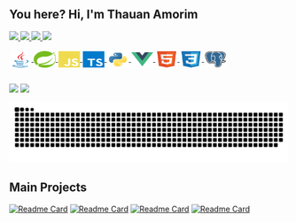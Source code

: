 ## You here? Hi, I'm Thauan Amorim 
 <div>
  <a href="https://github.com/ThauanAmorim">
  <img height="160em" src="https://github-readme-stats.vercel.app/api?username=ThauanAmorim&show_icons=true&theme=vue-dark&include_all_commits=true&count_private=true"/>
  <img height="160em" src="https://gitlab-readme-stats-flax.vercel.app/api?username=Thauan.Amorim&show_icons=true&theme=vue-dark&include_all_commits=true&count_private=true"/>
  <img height="160em" src="https://gitlab-readme-stats.vercel.app/api?username=Thauan.Amorim&show_icons=true&theme=vue-dark&include_all_commits=true&count_private=true"/>
  <img height="160em" src="https://github-readme-stats.vercel.app/api/top-langs/?username=ThauanAmorim&layout=compact&langs_count=7&theme=vue-dark"/>
   
</div>
<div style="display: inline_block"><br>
  <img align="center" alt="" height="30" width="40" src="https://raw.githubusercontent.com/devicons/devicon/master/icons/java/java-original.svg">
  <img align="center" alt="" height="30" width="40" src="https://raw.githubusercontent.com/devicons/devicon/master/icons/spring/spring-original.svg">
  <img align="center" alt="" height="30" width="40" src="https://raw.githubusercontent.com/devicons/devicon/master/icons/javascript/javascript-plain.svg">
  <img align="center" alt="" height="30" width="40" src="https://raw.githubusercontent.com/devicons/devicon/master/icons/typescript/typescript-plain.svg">
  <img align="center" alt="" height="30" width="40" src="https://raw.githubusercontent.com/devicons/devicon/master/icons/python/python-original.svg">
  <img align="center" alt="" height="30" width="40" src="https://raw.githubusercontent.com/devicons/devicon/master/icons/vuejs/vuejs-original.svg">
  <img align="center" alt="" height="30" width="40" src="https://raw.githubusercontent.com/devicons/devicon/master/icons/html5/html5-original.svg">
  <img align="center" alt="" height="30" width="40" src="https://raw.githubusercontent.com/devicons/devicon/master/icons/css3/css3-original.svg">
 <img align="center" alt="" height="30" width="40" src="https://raw.githubusercontent.com/devicons/devicon/master/icons/postgresql/postgresql-original.svg">
<!--   <img align="center" alt="" height="30" width="40" src="https://raw.githubusercontent.com/devicons/devicon/master/icons/csharp/csharp-original.svg"> -->
</div>
  
  ##
 
<div> 
  <a href="https://www.instagram.com/thauan.amorim/" target="_blank"><img src="https://img.shields.io/badge/-Instagram-%23E4405F?style=for-the-badge&logo=instagram&logoColor=white" target="_blank"></a>
  <a href="https://www.linkedin.com/in/thauan-amorim/" target="_blank"><img src="https://img.shields.io/badge/-LinkedIn-%230077B5?style=for-the-badge&logo=linkedin&logoColor=white" target="_blank"></a> 
 
  ![Snake animation](https://github.com/ThauanAmorim/ThauanAmorim/blob/output/github-contribution-grid-snake.svg)
 
 
</div>
 
  ## Main Projects
 
 <div>
  
  [![Readme Card](https://github-readme-stats.vercel.app/api/pin/?username=ThauanAmorim&repo=Leilao-website&theme=vue-dark)](https://github.com/ThauanAmorim/Leilao-website)
  [![Readme Card](https://github-readme-stats.vercel.app/api/pin/?username=ThauanAmorim&repo=Discord-Bot-Registro-De-Camp&theme=vue-dark)](https://github.com/ThauanAmorim/Discord-Bot-Registro-De-Camp)
  [![Readme Card](https://github-readme-stats.vercel.app/api/pin/?username=ThauanAmorim&repo=Projeto_estagio&theme=vue-dark)](https://github.com/ThauanAmorim/Projeto_estagio)
  [![Readme Card](https://github-readme-stats.vercel.app/api/pin/?username=joaopaulopbjp&repo=ifpb_monteiro_dac_2021_2_grupo_3&theme=vue-dark)](https://github.com/joaopaulopbjp/ifpb_monteiro_dac_2021_2_grupo_3)
</div>
